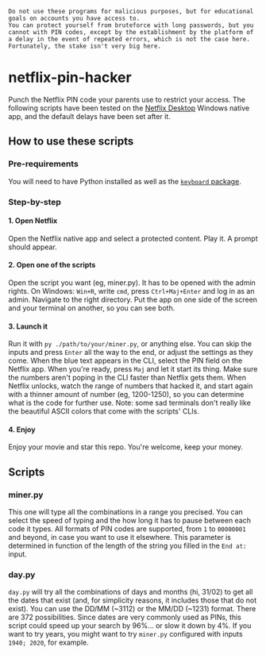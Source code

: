 ```
Do not use these programs for malicious purposes, but for educational goals on accounts you have access to.
You can protect yourself from bruteforce with long passwords, but you cannot with PIN codes, except by the establishment by the platform of a delay in the event of repeated errors, which is not the case here. Fortunately, the stake isn't very big here.
```

# netflix-pin-hacker
Punch the Netflix PIN code your parents use to restrict your access. The following scripts have been tested on the [Netflix Desktop](https://www.microsoft.com/fr-fr/p/netflix/9wzdncrfj3tj) Windows native app, and the default delays have been set after it.

## How to use these scripts
### Pre-requirements
You will need to have Python installed as well as the [`keyboard` package](https://pypi.org/project/keyboard/).

### Step-by-step
#### 1. Open Netflix
Open the Netflix native app and select a protected content. Play it. A prompt should appear.
#### 2. Open one of the scripts
Open the script you want (eg, miner.py). It has to be opened with the admin rights. On Windows: `Win+R`, write `cmd`, press `Ctrl+Maj+Enter` and log in as an admin. Navigate to the right directory. Put the app on one side of the screen and your terminal on another, so you can see both.
#### 3. Launch it
Run it with `py ./path/to/your/miner.py`, or anything else. You can skip the inputs and press `Enter` all the way to the end, or adjust the settings as they come. When the blue text appears in the CLI, select the PIN field on the Netflix app. When you're ready, press `Maj` and let it start its thing. Make sure the numbers aren't poping in the CLI faster than Netflix gets them. When Netflix unlocks, watch the range of numbers that hacked it, and start again with a thinner amount of number (eg, 1200-1250), so you can determine what is the code for further use. Note: some sad terminals don't really like the beautiful ASCII colors that come with the scripts' CLIs.
#### 4. Enjoy
Enjoy your movie and star this repo. You're welcome, keep your money.


## Scripts
### miner.py
This one will type all the combinations in a range you precised. You can select the speed of typing and the how long it has to pause between each code it types. All formats of PIN codes are supported, from `1` to `00000001` and beyond, in case you want to use it elsewhere. This parameter is determined in function of the length of the string you filled in the `End at:` input.

### day.py
`day.py` will try all the combinations of days and months (hi, 31/02) to get all the dates that exist (and, for simplicity reasons, it includes those that do not exist). You can use the DD/MM (~3112) or the MM/DD (~1231) format. There are 372 possibilities. Since dates are very commonly used as PINs, this script could speed up your search by 96%... or slow it down by 4%. If you want to try years, you might want to try `miner.py` configured with inputs `1940; 2020`, for example.
